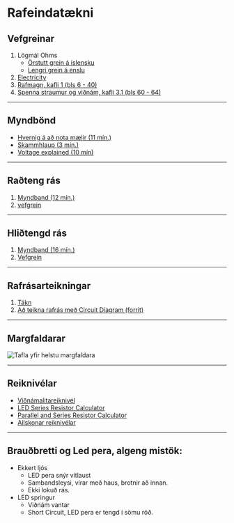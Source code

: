 # Rafeindatækni

## Vefgreinar
1. Lögmál Ohms
    - [Örstutt grein á íslensku](https://is.wikipedia.org/wiki/Ohmslögmál)
    - [Lengri grein á enslu](https://en.wikipedia.org/wiki/Ohm%27s_law)
1. [Electricity](https://www.instructables.com/Electricity-2/)
1. [Rafmagn, kafli 1 (bls 6 - 40)](https://vefir.mms.is/flettibaekur/namsefni/edlisfraedi1/#6)
1. [Spenna straumur og viðnám, kafli 3.1 (bls 60 - 64)](https://vefir.mms.is/flettibaekur/namsefni/edlisfraedi2/#60)
<!-- 1. [Direct Current (DC)](https://www.allaboutcircuits.com/textbook/direct-current/) -->

---

## Myndbönd

- [Hvernig á að nota mælir (11 mín.)](https://youtu.be/SLkPtmnglOI)
- [Skammhlaup (3 mín.)](https://www.youtube.com/watch?v=RjdyCXmDtb8)
- [Voltage explained (10 mín)](https://www.youtube.com/watch?v=w82aSjLuD_8&list=PLWv9VM947MKi_7yJ0_FCfzTBXpQU-Qd3K&index=4)

---

## Raðteng rás 
1. [Myndband (12 mín.)](https://www.youtube.com/watch?v=VV6tZ3Aqfuc&list=PLWv9VM947MKi_7yJ0_FCfzTBXpQU-Qd3K&index=4) 
1. [vefgrein](https://www.allaboutcircuits.com/textbook/direct-current/chpt-5/simple-series-circuits/)

---

## Hliðtengd rás
1. [Myndband (16 mín.)](https://www.youtube.com/watch?v=5uyJezQNSHw&list=PLWv9VM947MKi_7yJ0_FCfzTBXpQU-Qd3K&index=6)
1. [Vefgrein](https://www.allaboutcircuits.com/textbook/direct-current/chpt-5/simple-parallel-circuits/)

---

## Rafrásarteikningar 
1. [Tákn](https://learn.sparkfun.com/tutorials/how-to-read-a-schematic) 
1. [Að teikna rafrás með Circuit Diagram (forrit)](https://www.circuit-diagram.org/)
<!-- 1. [Reading Schematics (myndbönd)](https://www.youtube.com/playlist?list=PLRIGIzu0Z7KlgW8opExMBJRRqzabtFUkC) -->

---

## Margfaldarar
![Tafla yfir helstu margfaldara](https://electricala2z.com/wp-content/uploads/2019/07/word-image-42-e1562931424563.png)

---

## Reiknivélar
- [Viðnámalitareiknivél](https://resistorcolorcodecalc.com/)
- [LED Series Resistor Calculator](https://www.digikey.com/en/resources/conversion-calculators/conversion-calculator-led-series-resistor)
- [Parallel and Series Resistor Calculator](https://www.digikey.com/en/resources/conversion-calculators/conversion-calculator-parallel-and-series-resistor)
- [Allskonar reiknivélar](https://www.digikey.com/en/resources/online-conversion-calculators)

---

## Brauðbretti og Led pera, algeng mistök:

* Ekkert ljós
    - LED pera snýr vitlaust
    - Sambandsleysi, vírar með haus, brotnir að innan.
    - Ekki lokuð rás.
* LED springur
    - Viðnám vantar
    - Short Circuit, LED pera er tengd í sömu röð.